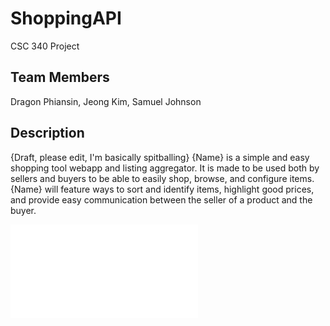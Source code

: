 # ShoppingAPI
CSC 340 Project

## Team Members
Dragon Phiansin, Jeong Kim, Samuel Johnson

## Description
{Draft, please edit, I'm basically spitballing}
{Name} is a simple and easy shopping tool webapp and listing aggregator. It is made to be used both by sellers and buyers to be able to easily shop, browse, and configure items. {Name} will feature ways to sort and identify items, highlight good prices, and provide easy communication between the seller of a product and the buyer.

![Use Case Diagram](340diagram.pdf)
